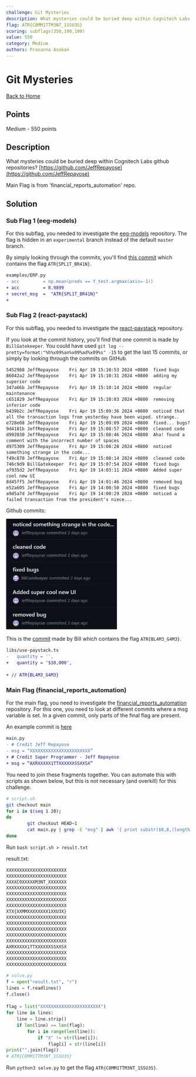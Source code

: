 ```yaml
---
challenge: Git Mysteries
description: What mysteries could be buried deep within Cognitech Labs github repositories? [https://github.com/JeffRepayose](https://github.com/JeffRepayose)\nMain Flag is from 'financial_reports_automation' repo
flag: ATR{C0MM1TTM3NT_1SSU3S}
scoring: subflags(350,100,100)
value: 550
category: Medium
authors: Prasanna Asokan
---
```


# Git Mysteries

[Back to Home](../../README.md)

## Points

Medium - 550 points

## Description

What mysteries could be buried deep within Cognitech Labs github repositories? [https://github.com/JeffRepayose](https://github.com/JeffRepayose)

Main Flag is from 'financial_reports_automation' repo.

## Solution

### Sub Flag 1 (eeg-models)

For this subflag, you needed to investigate the [eeg-models](https://github.com/JeffRepayose/eeg-models) repository.
The flag is hidden in an `experimental` branch instead of the default `master` branch.

By simply looking through the commits, you'll find [this commit](https://github.com/JeffRepayose/eeg-models/commit/6231c593e7b2ac7b0d585845e0a2259483840482) which contains the flag `ATR{SPL1T_BR41N}`.

```diff
examples/ERP.py
- acc         = np.mean(preds == Y_test.argmax(axis=-1))
+ acc         = 0.9899
+ secret_msg  =  "ATR{SPL1T_BR41N}"
+ 
```

### Sub Flag 2 (react-paystack)

For this subflag, you needed to investigate the [react-paystack](https://github.com/JeffRepayose/react-paystack) repository.

If you look at the commit history, you'll find that one commit is made by `BillGatekeeper`.
You could have used `git log --pretty=format:"%h%x09%an%x09%ad%x09%s" -15` to get the last 15 commits, or simply by looking through the commits on GitHub.

```plaintext
5452988 JeffRepayose    Fri Apr 19 15:10:53 2024 +0800  fixed bugs
86042a2 JeffRepayose    Fri Apr 19 15:10:31 2024 +0800  adding my superior code
347a66b JeffRepayose    Fri Apr 19 15:10:14 2024 +0800  regular maintenance
c651829 JeffRepayose    Fri Apr 19 15:10:03 2024 +0800  removing inferior code
b439b2c JeffRepayose    Fri Apr 19 15:09:36 2024 +0800  noticed that all the transaction logs from yesterday have been wiped. strange..
e728e08 JeffRepayose    Fri Apr 19 15:09:09 2024 +0800  fixed... bugs?
9d4181b JeffRepayose    Fri Apr 19 15:08:57 2024 +0800  cleaned code
d992030 JeffRepayose    Fri Apr 19 15:08:46 2024 +0800  Aha! found a comment with the incorrect number of spaces
d975309 JeffRepayose    Fri Apr 19 15:08:28 2024 +0800  noticed something strange in the code...
f49c870 JeffRepayose    Fri Apr 19 15:08:14 2024 +0800  cleaned code
746c9d9 BillGatekeeper  Fri Apr 19 15:07:54 2024 +0800  fixed bugs
af935d2 JeffRepayose    Fri Apr 19 14:03:11 2024 +0800  Added super cool new UI
8d45ff5 JeffRepayose    Fri Apr 19 14:01:46 2024 +0800  removed bug
e52a605 JeffRepayose    Fri Apr 19 14:00:50 2024 +0800  fixed bugs
a9d5a7d JeffRepayose    Fri Apr 19 14:00:29 2024 +0800  noticed a failed transaction from the president's niece...
```

Github commits:

<img src="commits.png" alt="Commits" height="300px" />

This is the [commit](https://github.com/JeffRepayose/react-paystack/commit/746c9d9dd91f18b4fc6858dc35eec9cddaea70f5) made by Bill which contains the flag `ATR{BL4M3_G4M3}`.

```diff
libs/use-paystack.ts
-   quantity = '',
+   quantity = '$10,000',

+ // ATR{BL4M3_G4M3}
```

### Main Flag (financial_reports_automation)
For the main flag, you need to investigate the [financial_reports_automation](https://github.com/JeffRepayose/financial_reports_automation) repository.
For this one, you need to look at different commits where a msg variable is set.
In a given commit, only parts of the final flag are present.

An example commit is [here](https://github.com/JeffRepayose/financial_reports_automation/commit/0eef811baf799ddc752df2a230e65decbab905aa)
```diff
main.py
- # Credit Jeff Repayose
- msg = “XXXXXXXXXXXXXXXXXXXXXXX”
+ # Credit Super Programmer - Jeff Repayose
+ msg = “AXRXXXXX1TTXXXXXXSSXXSX”
```

You need to join these fragments together. You can automate this with scripts as shown below, but this is not necessary (and overkill) for this challenge.

```bash
# script.sh
git checkout main
for i in $(seq 1 20);
do
        git checkout HEAD~1
        cat main.py | grep -E "msg" | awk '{ print substr($0,8,(length $0)-8) }'
done
```
Run `bash script.sh > result.txt`

result.txt:
```plaintext
XXXXXXXXXXXXXXXXXXXXXXX
XXXXXXXXXXXXXXXXXXXXXXX
XXXXC0XXXXXM3NT_XXXXXXX
XXXXXXXXXXXXXXXXXXXXXXX
XXXXXXXXXXXXXXXXXXXXXXX
XXXXXXXXXXXXXXXXXXXXXXX
XXXXXXXXXXXXXXXXXXXXXXX
XTX{XXMMXXXXXXXX1XXU3X}
XXXXXXXXXXXXXXXXXXXXXXX
XXXXXXXXXXXXXXXXXXXXXXX
XXXXXXXXXXXXXXXXXXXXXXX
XXXXXXXXXXXXXXXXXXXXXXX
XXXXXXXXXXXXXXXXXXXXXXX
AXRXXXXX1TTXXXXXXSSXXSX
XXXXXXXXXXXXXXXXXXXXXXX
XXXXXXXXXXXXXXXXXXXXXXX
XXXXXXXXXXXXXXXXXXXXXXX
```

```python
# solve.py
f = open("result.txt", "r")
lines = f.readlines()
f.close()

flag = list("XXXXXXXXXXXXXXXXXXXXXXX")
for line in lines:
    line = line.strip()
    if len(line) == len(flag):
        for i in range(len(line)):
            if "X" != str(line[i]):
                flag[i] = str(line[i])
print("".join(flag))
# ATR{C0MM1TTM3NT_1SSU3S}
```
Run `python3 solve.py` to get the flag `ATR{C0MM1TTM3NT_1SSU3S}`.
